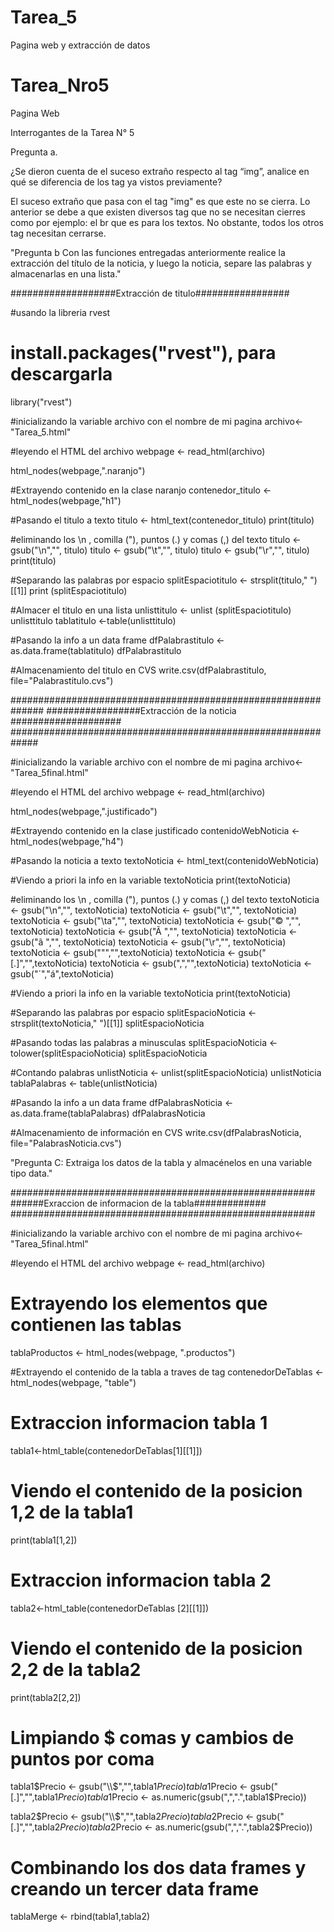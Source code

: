 ﻿# Tarea_5
Pagina web y extracción de datos 

# Tarea_Nro5
Pagina Web

Interrogantes de la Tarea N° 5 

Pregunta a.

 ¿Se dieron cuenta de el suceso extraño respecto al tag “img”, analice en qué se
diferencia de los tag ya vistos previamente?

El suceso extraño que pasa con el tag "img" es que este no se cierra. Lo anterior se debe a que 
existen diversos tag que no se necesitan cierres como por ejemplo: el br que es para los textos. No obstante, todos los 
otros tag necesitan cerrarse. 

"Pregunta b
Con las funciones entregadas anteriormente realice la extracción del título de la
noticia, y luego la noticia, separe las palabras y almacenarlas en una lista."

###################Extracción de titulo#################

#usando la libreria rvest
# install.packages("rvest"), para descargarla 

library("rvest")

#inicializando la variable archivo con el nombre de mi pagina
archivo<-"Tarea_5.html"

#leyendo el HTML del archivo
webpage <- read_html(archivo)

html_nodes(webpage,".naranjo")

#Extrayendo contenido en la clase naranjo
contenedor_titulo <- html_nodes(webpage,"h1")

#Pasando el titulo a texto 
titulo <- html_text(contenedor_titulo)
print(titulo)

#eliminando los \n , comilla ("), puntos (.) y comas (,) del texto 
titulo <- gsub("\n","", titulo)
titulo <- gsub("\t","", titulo)
titulo <- gsub("\r","", titulo)
print(titulo)

#Separando las palabras por espacio 
splitEspaciotitulo <- strsplit(titulo," ")[[1]]
print (splitEspaciotitulo)

#Almacer el titulo en una lista
unlisttitulo <- unlist (splitEspaciotitulo)
unlisttitulo
tablatitulo <-table(unlisttitulo)

#Pasando la info a un data frame
dfPalabrastitulo <- as.data.frame(tablatitulo)
dfPalabrastitulo

#Almacenamiento del titulo en CVS
write.csv(dfPalabrastitulo, file="Palabrastitulo.cvs")


##############################################################
#################Extracción de la noticia ####################
#############################################################

#inicializando la variable archivo con el nombre de mi pagina
archivo<-"Tarea_5final.html"

#leyendo el HTML del archivo
webpage <- read_html(archivo)

html_nodes(webpage,".justificado")

#Extrayendo contenido en la clase justificado
contenidoWebNoticia <- html_nodes(webpage,"h4")

#Pasando la noticia a texto 
textoNoticia <- html_text(contenidoWebNoticia)

#Viendo a priori la info en la variable textoNoticia
print(textoNoticia)

#eliminando los \n , comilla ("), puntos (.) y comas (,) del texto 
textoNoticia <- gsub("\n","", textoNoticia)
textoNoticia <- gsub("\t","", textoNoticia)
textoNoticia <- gsub("\ta","", textoNoticia)
textoNoticia <- gsub("© ","", textoNoticia)
textoNoticia <- gsub("Ã ","", textoNoticia)
textoNoticia <- gsub("ã ","", textoNoticia)
textoNoticia <- gsub("\r","", textoNoticia)
textoNoticia <- gsub("\"","",textoNoticia)
textoNoticia <- gsub("[.]","",textoNoticia)
textoNoticia <- gsub(",","",textoNoticia)
textoNoticia <- gsub("&acute;","á",textoNoticia)

#Viendo a priori la info en la variable textoNoticia
print(textoNoticia)

#Separando las palabras por espacio 
splitEspacioNoticia <- strsplit(textoNoticia," ")[[1]]
splitEspacioNoticia

#Pasando todas las palabras a minusculas
splitEspacioNoticia <-  tolower(splitEspacioNoticia)
splitEspacioNoticia

#Contando palabras 
unlistNoticia <- unlist(splitEspacioNoticia)
unlistNoticia
tablaPalabras <- table(unlistNoticia)

#Pasando la info a un data frame
dfPalabrasNoticia <- as.data.frame(tablaPalabras)
dfPalabrasNoticia

#Almacenamiento de información en CVS
write.csv(dfPalabrasNoticia, file="PalabrasNoticia.cvs")



"Pregunta C: Extraiga los datos de la tabla y almacénelos en una variable tipo data."

#######################################################
######Exraccion de informacion de la tabla#############
#######################################################

#inicializando la variable archivo con el nombre de mi pagina
archivo<-"Tarea_5final.html"

#leyendo el HTML del archivo
webpage <- read_html(archivo)


# Extrayendo los elementos que contienen las tablas
tablaProductos <- html_nodes(webpage, ".productos")

#Extrayendo el contenido de la tabla a traves de tag
contenedorDeTablas <- html_nodes(webpage, "table")

# Extraccion informacion tabla 1
tabla1<-html_table(contenedorDeTablas[1][[1]])

# Viendo el contenido de la posicion 1,2 de la tabla1
print(tabla1[1,2])

# Extraccion informacion tabla 2
tabla2<-html_table(contenedorDeTablas [2][[1]])

# Viendo el contenido de la posicion 2,2 de la tabla2
print(tabla2[2,2])

# Limpiando $ comas y cambios de puntos por coma
tabla1$Precio <- gsub("\\$","",tabla1$Precio)
tabla1$Precio <- gsub("[.]","",tabla1$Precio)
tabla1$Precio <- as.numeric(gsub(",",".",tabla1$Precio))

tabla2$Precio <- gsub("\\$","",tabla2$Precio)
tabla2$Precio <- gsub("[.]","",tabla2$Precio)
tabla2$Precio <- as.numeric(gsub(",",".",tabla2$Precio))

# Combinando los dos data frames y creando un tercer data frame
tablaMerge <- rbind(tabla1,tabla2)

 